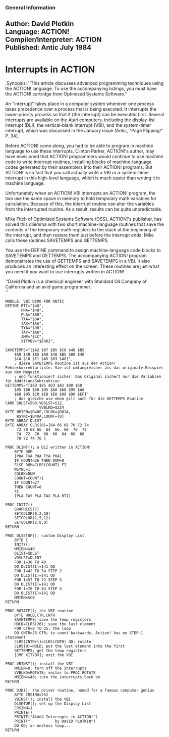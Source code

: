 ### General Information  
Author: 	David Plotkin   
Language: 	ACTION!   
Compiler/Interpreter: 	ACTION   
Published: 	Antic July 1984   
---
# Interrupts in ACTION  
  
;Synopsis: ''This article discusses advanced programming techniques using the ACTION! language. To use the accompanying listings, you must have the ACTION! cartridge from Optimized Systems Software.''  
  
An "interrupt" takes place in a computer system whenever one process takes precedence over a process that is being executed. It interrupts the lower-priority process so that it (the interrupt) can be executed first. Several interrupts are available on the Atari computers, including the display-list interrupt (DLI), the vertical-blank interrupt (VBI), and the system-timer interrupt, which was discussed in the January issue (Antic, "Page Flipping!" P. 34).  
  
Before ACTION! came along, you had to be able to program in machine language to use these interrupts. Clinton Parker, ACTION!'s author, may have envisioned that ACTION! programmers would continue to use machine code to write interrupt routines, installing blocks of machine-language codes generated by their assemblers into their ACTION! programs. But ACTlON! is so fast that you call actually write a VBI or a system-timer interrupt in this high-level language, which is much easier than writing it in machine language.  
  
Unfortunately when an ACTION! VBI interrupts an ACTION! program, the two use the same space in memory to hold temporary math variables for calculation. Because of this, the interrupt routine can alter the variables from the interrupted routine. As a result, results can be quite unpredictable.  
  
Mike Fitch of Optimized Systems Software (OSS), ACTION!'s publisher, has solved this dilemma with two short machine-language routines that save the contents of the temporary math registers to the stack at the beginning of the interrupt, and then restore them just before the interrupt ends. Mike calls these routines SAVETEMPS and GETTEMPS.  
  
You use the DEFINE command to assign machine-language code blocks to SAVETEMPS and GETTEMPS. The accompanying ACTION! program demonstrates the use of GETTEMPS and SAVETEMPS in a VBI. It also produces an interesting effect on the screen. These routines are just what you need if you want to use interrupts written in ACTION!  
  
''David Plotkin is a chemical engineer with Standard Oil Company of California and an avid game programmer.  
''  
  
```
MODULE; VBI DEMO FOR ANTIC
DEFINE RTI="$40",
       PHA="$48",
       PLA="$68",
       TXA="$8A",
       TAX="$AA",
       TYA="$98",
       TAY="$A8",
       JMP="$4C",
       XITVBV="$E462",

SAVETEMPS="[$A2 $07 $B5 $C0 $48 $B5
    $A8 $48 $B5 $A0 $48 $B5 $80 $48  
    $CA $10 $F1 $A5 $D3 $48]",
    ; diese SAVETEMPS Routine ist aus der Action! Fehlerkorrekturliste. Sie ist umfangreicher als das originale Beispiel aus dem Magazin
    ; und funktioniert sicher. Das Original sichert nur die Variablen für Addition/Subtraktion
GETTEMPS="[$68 $85 $D3 $A2 $00 $68
    $95 $80 $68 $95 $A0 $68 $95 $A8
    $68 $95 $C0 $E8 $E0 $08 $D0 $EF]"
    ; das gleiche wie oben gilt auch für die GETTEMPS Routine
CARD SDLST=560,VDSLST=512,
               VVBLKD=$224
BYTE NMIEN=$D40E,COLBK=$D01A,
     WSYNC=$D40A,COUNT=[0]
BYTE ARRAY DLIST
BYTE ARRAY CLRS(0)=[64 66 68 70 72 74
     72 70 68 66  64  66  68  70  72
     74  72  70  68  66  64  66  68
     70 72 74 76 ]

PROC DLINT(); a DLI written in ACTION!
    BYTE DUM
    [PHA TXA PHA TYA PHA]
    IF COUNT=26 THEN DUM=0
    ELSE DUM=CLRS(COUNT) FI
    WSYNC=1
    COLBK=DUM
    COUNT=COUNT+1
    IF COUNT=27
    THEN COUNT=0
    FI
    [PLA TAY PLA TAX PLA RTI]

PROC INIT7()
    GRAPHICS(7)
    SETCOLOR(0,2,10)
    SETCOLOR(1,5,12)
    SETCOLOR(2,0,0)
RETURN

PROC DLSETUP(); custom Display List
    BYTE I
    INIT7()
    NMIEN=$40
    DLIST=SDLST  
    VDSLST=DLINT
    FOR I=30 TO 40
    DO DLIST(I)=141 OD
    FOR I=42 TO 54 STEP 2
    DO DLIST(I)=141 OD
    FOR I=57 TO 72 STEP 3
    DO DLIST(I)=141 OD
    FOR I=76 TO 84 STEP 4
    DO DLIST(I)=141 OD
    NMIEN=$C0
RETURN

PROC ROTATE(); the VBI routine
    BYTE HOLD,CTR,CNTR
    SAVETEMPS; save the temp registers
    HOLD=CLRS(26); save the last element
    FOR CTR=0 TO 25; the loop
    DO CNTR=25-CTR; to count backwards, Action! has no STEP-1 statement
    CLRS(CNTR+1)=CLRS(CNTR) OD; rotate
    CLRS(0)=HOLD; put the last element into the first
    GETTEMPS; get the temp registers
    [JMP XITVBV]; exit the VBI

PROC VBINST(); install the VBI
    NMIEN=0; turn off the interrupts
    VVBLKD=ROTATE; vector to PROC ROTATE
    NMIEN=$40; turn the interrupts back on
RETURN

PROC DJD(); the driver routine, named for a famous computer genius
    BYTE CRSINH=752
    VBINST(); install the VBI
    DLSETUP(); set up the Display List
    CRSINH=1
    PRINTE()
    PRINTE("Áîôéã Interrupts in ACTION!")
    PRINT("           by DAVID PLOTKIN")
    DO OD; an endless loop...
RETURN
```
